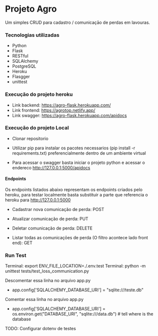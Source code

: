 # Projeto Agro

Um simples CRUD para cadastro / comunicaçāo de perdas em lavouras.

### Tecnologias utilizadas

- Python
- Flask
- RESTful
- SQLAlchemy
- PostgreSQL
- Heroku
- Flasgger
- unittest

### Execução do projeto heroku

- Link backend: https://agro-flask.herokuapp.com/
- Link frontend: https://agrotop.netlify.app/
- Link swagger: https://agro-flask.herokuapp.com/apidocs

### Execução do projeto Local

- Clonar repositorio
- Utilizar pip para instalar os pacotes necessarios (pip install -r requirements.txt) preferencialmente
  dentro de um ambiente virtual

- Para acessar o swagger basta iniciar o projeto python e acessar o endereco http://127.0.0.1:5000/apidocs

#### Endpoints

Os endpoints listados abaixo representam os endpoints criados pelo heroku, para testar localmente
basta substituir a parte que referencia o heroku para http://127.0.0.1:5000

- Cadastrar nova comunicação de perda: POST
- Atualizar comunicação de perda: PUT
- Deletar comunicação de perda: DELETE

- Listar todas as comunicaçōes de perda (O filtro acontece lado front end): GET

### Run Test

Terminal: export ENV_FILE_LOCATION=./.env.test
Terminal: python -m unittest tests/test_loss_communication.py

Descomentar essa linha no arquivo app.py

- app.config['SQLALCHEMY_DATABASE_URI'] = "sqlite:///teste.db"

Comentar essa linha no arquivo app.py

- app.config['SQLALCHEMY_DATABASE_URI'] = os.environ.get("DATABASE_URI", "sqlite:///data.db") # tell where is the database

TODO: Configurar dotenv de testes
